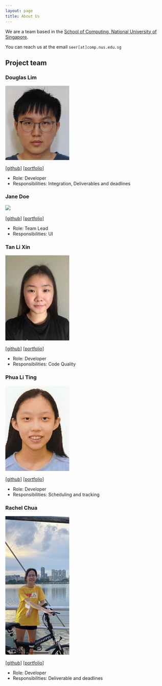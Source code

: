 ```yaml
---
layout: page
title: About Us
---
```


We are a team based in the [School of Computing, National University of Singapore](http://www.comp.nus.edu.sg).

You can reach us at the email `seer[at]comp.nus.edu.sg`

## Project team

### Douglas Lim

<img src="images/dlimyy.png" width="200px">

[[github](https://github.com/dlimyy)]
[[portfolio](team/dlimyy.md)]

* Role: Developer
* Responsibilities: Integration, Deliverables and deadlines

### Jane Doe

<img src="images/johndoe.png" width="200px">

[[github](http://github.com/johndoe)]
[[portfolio](team/johndoe.md)]

* Role: Team Lead
* Responsibilities: UI

### Tan Li Xin

<img src="images/tlx02.png" width="200px">


[[github](http://github.com/tlx02)] 
[[portfolio](team/tlx02.md)]


* Role: Developer
* Responsibilities: Code Quality

### Phua Li Ting

<img src="images/phualiting.png" width="200px">

[[github](http://github.com/phualiting)]
[[portfolio](team/phualiting.md)]

* Role: Developer
* Responsibilities: Scheduling and tracking

### Rachel Chua

<img src="images/rachelchua.png" width="200px">

[[github](http://github.com/RachelChua)]
[[portfolio](team/rachelchua.md)]

* Role: Developer
* Responsibilities: Deliverable and deadlines